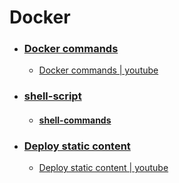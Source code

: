 # Docker

- ### [Docker commands](docker-commands.md)
  - [Docker commands | youtube](https://youtu.be/4SFAqpXaKXU)

- ### [shell-script](shell-script)
  - #### [shell-commands](shell-script/shell-commands.md)

- ### [Deploy static content](static-page)
    - [Deploy static content | youtube](https://youtu.be/FlUBVTtug3c)
